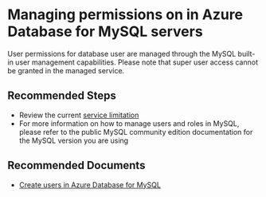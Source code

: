 <properties
    pageTitle="Managing permissions in Azure Database for MySQL servers"
    description="Managing permissions in Azure Database for MySQL servers"
    service="microsoft.dbformysql"
    resource="servers"
    authors="jan-eng"
    ms.author="janeng"
    displayOrder="430"
    selfHelpType="resource"
    supportTopicIds="32640062"
    resourceTags="servers, databases"
    productPesIds="16221"
    cloudEnvironments="public"
    articleId="1914abe8-9057-40cd-a970-b67c9cf10fd2"
/>

# Managing permissions on in Azure Database for MySQL servers

User permissions for database user are managed through the MySQL built-in user management capabilities. Please note that super user access cannot be granted in the managed service.

## **Recommended Steps**

* Review the current [service limitation](https://docs.microsoft.com/azure/mysql/concepts-limits)
* For more information on how to manage users and roles in MySQL, please refer to the public MySQL community edition documentation for the MySQL version you are using

## **Recommended Documents**

* [Create users in Azure Database for MySQL](https://docs.microsoft.com/azure/mysql/howto-create-users)

